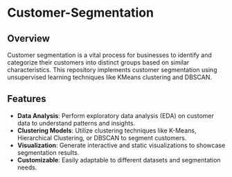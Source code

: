 # Customer-Segmentation

## Overview
Customer segmentation is a vital process for businesses to identify and categorize their customers into distinct groups based on similar characteristics. This repository implements customer segmentation using unsupervised learning techniques like KMeans clustering and DBSCAN.

## Features
- **Data Analysis**: Perform exploratory data analysis (EDA) on customer data to understand patterns and insights.
- **Clustering Models**: Utilize clustering techniques like K-Means, Hierarchical Clustering, or DBSCAN to segment customers.
- **Visualization**: Generate interactive and static visualizations to showcase segmentation results.
- **Customizable**: Easily adaptable to different datasets and segmentation needs.

